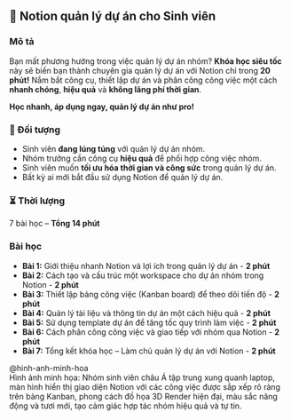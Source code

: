 ## 📌 Notion quản lý dự án cho Sinh viên

### Mô tả
Bạn mất phương hướng trong việc quản lý dự án nhóm? **Khóa học siêu tốc** này sẽ biến bạn thành chuyên gia quản lý dự án với Notion chỉ trong **20 phút!** Nắm bắt công cụ, thiết lập dự án và phân công công việc một cách **nhanh chóng**, **hiệu quả** và **không lãng phí thời gian**.

**Học nhanh, áp dụng ngay, quản lý dự án như pro!**

### 🎯 Đối tượng
- Sinh viên **đang lúng túng** với quản lý dự án nhóm.
- Nhóm trưởng cần công cụ **hiệu quả** để phối hợp công việc nhóm.
- Sinh viên muốn **tối ưu hóa thời gian và công sức** trong quản lý dự án.
- Bất kỳ ai mới bắt đầu sử dụng Notion để quản lý dự án.

### ⏳ Thời lượng
7 bài học – **Tổng 14 phút**

### Bài học
- **Bài 1:** Giới thiệu nhanh Notion và lợi ích trong quản lý dự án - **2 phút**
- **Bài 2:** Cách tạo và cấu trúc một workspace cho dự án nhóm trong Notion - **2 phút**
- **Bài 3:** Thiết lập bảng công việc (Kanban board) để theo dõi tiến độ - **2 phút**
- **Bài 4:** Quản lý tài liệu và thông tin dự án một cách hiệu quả - **2 phút**
- **Bài 5:** Sử dụng template dự án để tăng tốc quy trình làm việc - **2 phút**
- **Bài 6:** Cách phân công công việc và giao tiếp với nhóm qua Notion - **2 phút**
- **Bài 7:** Tổng kết khóa học – Làm chủ quản lý dự án với Notion - **2 phút**

@hinh-anh-minh-hoa  
Hình ảnh minh họa: Nhóm sinh viên châu Á tập trung xung quanh laptop, màn hình hiển thị giao diện Notion với các công việc được sắp xếp rõ ràng trên bảng Kanban, phong cách đồ họa 3D Render hiện đại, màu sắc năng động và tươi mới, tạo cảm giác hợp tác nhóm hiệu quả và tự tin.